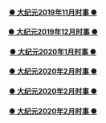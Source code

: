 

<h4 align=center><a href="https://github.com/gav01/Heart/blob/master/ls-11.md">● 大纪元2019年11月时事 ● </a></h4>
<h4 align=center><a href="https://github.com/gav01/Heart/blob/master/ls-12-1.md">● 大纪元2019年12月时事 ● </a></h4>
<h4 align=center><a href="https://github.com/gav01/Heart/blob/master/ls-20-1-1.md">● 大纪元2020年1月时事 ● </a></h4>
<h4 align=center><a href="https://github.com/gav01/Heart/blob/master/ls-20-2-1.md">● 大纪元2020年2月时事 ● </a></h4>
<h4 align=center><a href="https://github.com/gav01/Heart/blob/master/ls-20-3-1.md">● 大纪元2020年2月时事 ● </a></h4>
<h4 align=center><a href="https://github.com/gav01/Heart/blob/master/ls-20-4-1.md">● 大纪元2020年2月时事 ● </a></h4>
